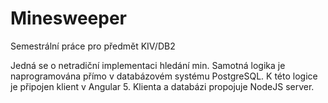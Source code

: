 # Minesweeper
Semestrální práce pro předmět KIV/DB2

Jedná se o netradiční implementaci hledání min. Samotná logika je naprogramována přímo v databázovém systému PostgreSQL.
K této logice je připojen klient v Angular 5. Klienta a databázi propojuje NodeJS server.
